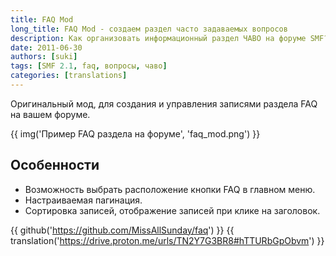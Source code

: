 ```yaml
---
title: FAQ Mod
long_title: FAQ Mod - создаем раздел часто задаваемых вопросов
description: Как организовать информационный раздел ЧАВО на форуме SMF?
date: 2011-06-30
authors: [suki]
tags: [SMF 2.1, faq, вопросы, чаво]
categories: [translations]
---
```


Оригинальный мод, для создания и управления записями раздела FAQ на вашем форуме.

<!-- more -->

{{ img('Пример FAQ раздела на форуме', 'faq_mod.png') }}

## Особенности

* Возможность выбрать расположение кнопки FAQ в главном меню.
* Настраиваемая пагинация.
* Сортировка записей, отображение записей при клике на заголовок.

{{ github('https://github.com/MissAllSunday/faq') }}
{{ translation('https://drive.proton.me/urls/TN2Y7G3BR8#hTTURbGpObvm') }}
